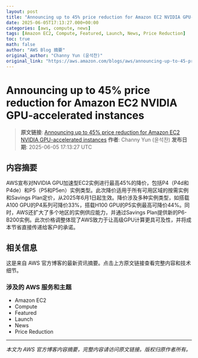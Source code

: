 ```yaml
---
layout: post
title: "Announcing up to 45% price reduction for Amazon EC2 NVIDIA GPU-accelerated instances"
date: 2025-06-05T17:13:27.000+00:00
categories: [aws, compute, news]
tags: [Amazon EC2, Compute, Featured, Launch, News, Price Reduction]
toc: true
math: false
author: "AWS Blog 摘要"
original_author: "Channy Yun (윤석찬)"
original_link: "https://aws.amazon.com/blogs/aws/announcing-up-to-45-price-reduction-for-amazon-ec2-nvidia-gpu-accelerated-instances/"
---
```


# Announcing up to 45% price reduction for Amazon EC2 NVIDIA GPU-accelerated instances

> **原文链接**: [Announcing up to 45% price reduction for Amazon EC2 NVIDIA GPU-accelerated instances](https://aws.amazon.com/blogs/aws/announcing-up-to-45-price-reduction-for-amazon-ec2-nvidia-gpu-accelerated-instances/)
> **作者**: Channy Yun (윤석찬)
> **发布日期**: 2025-06-05 17:13:27 UTC

## 内容摘要

AWS宣布对NVIDIA GPU加速型EC2实例进行最高45%的降价，包括P4（P4d和P4de）和P5（P5和P5en）实例类型。此次降价适用于所有可用区域的按需实例和Savings Plan定价，从2025年6月1日起生效。降价涉及多种实例类型，如搭载A100 GPU的P4系列可降价33%，搭载H100 GPU的P5实例最高可降价44%。同时，AWS还扩大了多个地区的实例供应能力，并通过Savings Plan提供新的P6-B200实例。此次价格调整体现了AWS致力于让高级GPU计算更具可及性，并将成本节省直接传递给客户的承诺。

## 相关信息

这是来自 AWS 官方博客的最新资讯摘要。点击上方原文链接查看完整内容和技术细节。

### 涉及的 AWS 服务和主题

- Amazon EC2
- Compute
- Featured
- Launch
- News
- Price Reduction

---

*本文为 AWS 官方博客内容摘要，完整内容请访问原文链接。版权归原作者所有。*